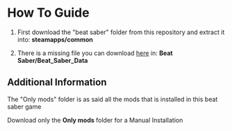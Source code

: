 # How To Guide

1. First download the "beat saber" folder from this repository and extract it into: **steamapps/common**

2. There is a missing file you can download [here](https://drive.google.com/file/d/17SjtzYIsKDQC__5h1vE8dx59nMYwbg3n/view?usp=sharing) in: **Beat Saber/Beat_Saber_Data**


## Additional Information

The "Only mods" folder is as said all the mods that is installed in this beat saber game

Download only the **Only mods** folder for a Manual Installation
